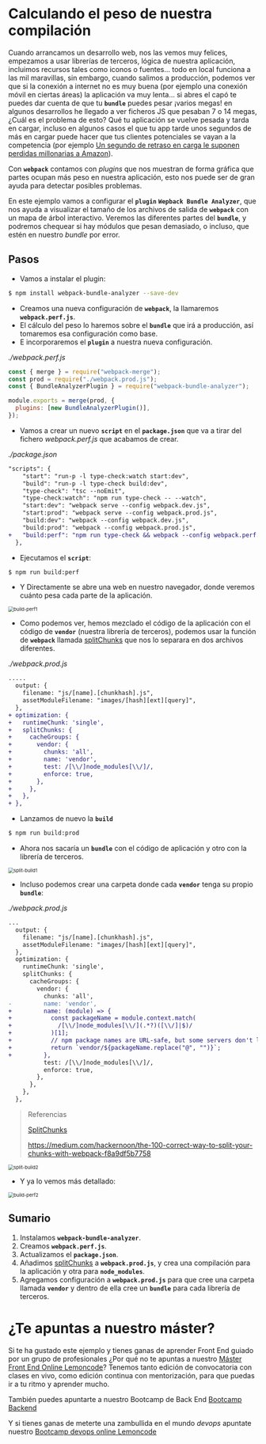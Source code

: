 # Calculando el peso de nuestra compilación

Cuando arrancamos un desarrollo web, nos las vemos muy felices, empezamos a usar librerías de terceros, lógica de nuestra aplicación, incluimos recursos tales como iconos o fuentes... todo en local funciona a las mil maravillas, sin embargo, cuando salimos a producción, podemos ver que si la conexión a internet no es muy buena (por ejemplo una conexión móvil en ciertas áreas) la aplicación va muy lenta... si abres el capó te puedes dar cuenta de que tu **`bundle`** puedes pesar ¡varios megas! en algunos desarrollos he llegado a ver ficheros JS que pesaban 7 o 14 megas, ¿Cuál es el problema de esto? Qué tu aplicación se vuelve pesada y tarda en cargar, incluso en algunos casos el que tu app tarde unos segundos de más en cargar puede hacer que tus clientes potenciales se vayan a la competencia (por ejemplo [Un segundo de retraso en carga le suponen perdidas millonarias a Amazon](https://www.fastcompany.com/1825005/how-one-second-could-cost-amazon-16-billion-sales)).

Con **`webpack`** contamos con _plugins_ que nos muestran de forma gráfica que partes ocupan más peso en nuestra aplicación, esto nos puede ser de gran ayuda para detectar posibles problemas.

En este ejemplo vamos a configurar el **`plugin`** **`Wepback Bundle Analyzer`**, que nos ayuda a visualizar el tamaño de los archivos de salida de **`webpack`** con un mapa de árbol interactivo. Veremos las diferentes partes del **`bundle`**, y podremos chequear si hay módulos que pesan demasiado, o incluso, que estén en nuestro _bundle_ por error.

## Pasos

- Vamos a instalar el plugin:

```bash
$ npm install webpack-bundle-analyzer --save-dev
```

- Creamos una nueva configuración de **`webpack`**, la llamaremos **`webpack.perf.js`**.
- El cálculo del peso lo haremos sobre el **`bundle`** que irá a producción, así tomaremos esa configuración como base.
- E incorporaremos el **`plugin`** a nuestra nueva configuración.

_./webpack.perf.js_

```javascript
const { merge } = require("webpack-merge");
const prod = require("./webpack.prod.js");
const { BundleAnalyzerPlugin } = require("webpack-bundle-analyzer");

module.exports = merge(prod, {
  plugins: [new BundleAnalyzerPlugin()],
});
```

- Vamos a crear un nuevo **`script`** en el **`package.json`** que va a tirar del fichero
  _webpack.perf.js_ que acabamos de crear.

_./package.json_

```diff
"scripts": {
    "start": "run-p -l type-check:watch start:dev",
    "build": "run-p -l type-check build:dev",
    "type-check": "tsc --noEmit",
    "type-check:watch": "npm run type-check -- --watch",
    "start:dev": "webpack serve --config webpack.dev.js",
    "start:prod": "webpack serve --config webpack.prod.js",
    "build:dev": "webpack --config webpack.dev.js",
    "build:prod": "webpack --config webpack.prod.js",
+   "build:perf": "npm run type-check && webpack --config webpack.perf.js"
  },
```

- Ejecutamos el **`script`**:

```bash
$ npm run build:perf
```

- Y Directamente se abre una web en nuestro navegador, donde veremos cuánto pesa cada parte de la aplicación.

<img src="./content/build-perf1.PNG" alt="build-perf1" style="zoom:67%;" />

- Como podemos ver, hemos mezclado el código de la aplicación con el código de **`vendor`** (nuestra librería de terceros), podemos usar la función de **`webpack`** llamada [splitChunks](https://webpack.js.org/guides/code-splitting/#splitchunksplugin) que nos lo separara en dos archivos diferentes.

_./webpack.prod.js_

```diff
.....
  output: {
    filename: "js/[name].[chunkhash].js",
    assetModuleFilename: "images/[hash][ext][query]",
  },
+ optimization: {
+   runtimeChunk: 'single',
+   splitChunks: {
+     cacheGroups: {
+       vendor: {
+         chunks: 'all',
+         name: 'vendor',
+         test: /[\\/]node_modules[\\/]/,
+         enforce: true,
+       },
+     },
+   },
+ },
```

- Lanzamos de nuevo la **`build`**

```bash
$ npm run build:prod
```

- Ahora nos sacaría un **`bundle`** con el código de aplicación y otro con la librería de terceros.

<img src="./content/split-build1.png" alt="split-build1" style="zoom: 67%;" />

- Incluso podemos crear una carpeta donde cada **`vendor`** tenga su propio **`bundle`**:

_./webpack.prod.js_

```diff
...
  output: {
    filename: "js/[name].[chunkhash].js",
    assetModuleFilename: "images/[hash][ext][query]",
  },
  optimization: {
    runtimeChunk: 'single',
    splitChunks: {
      cacheGroups: {
        vendor: {
          chunks: 'all',
-         name: 'vendor',
+         name: (module) => {
+           const packageName = module.context.match(
+             /[\\/]node_modules[\\/](.*?)([\\/]|$)/
+           )[1];
+           // npm package names are URL-safe, but some servers don't like @ symbols
+           return `vendor/${packageName.replace("@", "")}`;
+         },
          test: /[\\/]node_modules[\\/]/,
          enforce: true,
        },
      },
    },
  },
```

> Referencias
>
> [SplitChunks](https://webpack.js.org/plugins/split-chunks-plugin/#optimizationsplitchunks)
>
> https://medium.com/hackernoon/the-100-correct-way-to-split-your-chunks-with-webpack-f8a9df5b7758

<img src="./content/split-build2.png" alt="split-build2" style="zoom:67%;" />

- Y ya lo vemos más detallado:

<img src="./content/build-perf2.PNG" alt="build-perf2" style="zoom:67%;" />

## Sumario

1. Instalamos **`webpack-bundle-analyzer`**.
2. Creamos **`webpack.perf.js`**.
3. Actualizamos el **`package.json`**.
4. Añadimos [splitChunks](https://webpack.js.org/guides/code-splitting/#splitchunksplugin) a **`webpack.prod.js`**, y crea una compilación para la aplicación y otra para **`node_modules`**.
5. Agregamos configuración a **`webpack.prod.js`** para que cree una carpeta llamada **`vendor`** y dentro de ella cree un **`bundle`** para cada librería de terceros.

# ¿Te apuntas a nuestro máster?

Si te ha gustado este ejemplo y tienes ganas de aprender Front End
guiado por un grupo de profesionales ¿Por qué no te apuntas a
nuestro [Máster Front End Online Lemoncode](https://lemoncode.net/master-frontend#inicio-banner)? Tenemos tanto edición de convocatoria
con clases en vivo, como edición continua con mentorización, para
que puedas ir a tu ritmo y aprender mucho.

También puedes apuntarte a nuestro Bootcamp de Back End [Bootcamp Backend](https://lemoncode.net/bootcamp-backend#inicio-banner)

Y si tienes ganas de meterte una zambullida en el mundo _devops_
apuntate nuestro [Bootcamp devops online Lemoncode](https://lemoncode.net/bootcamp-devops#bootcamp-devops/inicio)